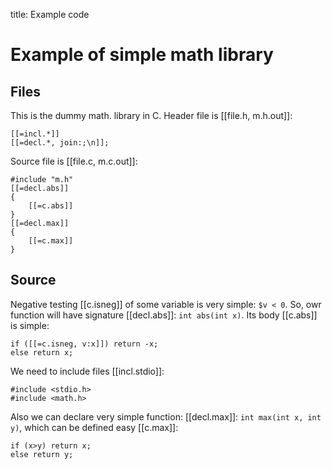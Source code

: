 title:      Example code

Example of simple math library
==============================

Files
-----

This is the dummy math. library in C. Header file is [[file.h, m.h.out]]:

    [[=incl.*]]
    [[=decl.*, join:;\n]];

Source file is [[file.c, m.c.out]]:

    #include "m.h"
    [[=decl.abs]]
    {
        [[=c.abs]]
    }
    [[=decl.max]]
    {
        [[=c.max]]
    }

Source
------

Negative testing [[c.isneg]] of some variable is very simple: `$v < 0`.
So, owr function will have signature [[decl.abs]]: `int abs(int x)`.
Its body [[c.abs]] is simple:

    if ([[=c.isneg, v:x]]) return -x;
    else return x;

We need to include files [[incl.stdio]]:

    #include <stdio.h>
    #include <math.h>

Also we can declare very simple function: [[decl.max]]: `int max(int x, int y)`,
which can be defined easy [[c.max]]:

    if (x>y) return x;
    else return y;
